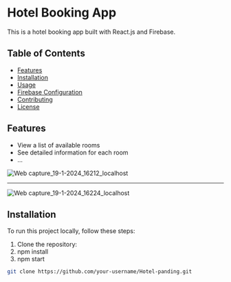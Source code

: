 # Hotel Booking App

This is a hotel booking app built with React.js and Firebase.

## Table of Contents

- [Features](#features)
- [Installation](#installation)
- [Usage](#usage)
- [Firebase Configuration](#firebase-configuration)
- [Contributing](#contributing)
- [License](#license)

## Features

- View a list of available rooms
- See detailed information for each room
- ...

![Web capture_19-1-2024_16212_localhost](https://github.com/Clarence289/Hotel-pending/assets/81553212/d68df686-d81c-4694-831e-cfc25ff1c664)

--------------------------------------------------------------------------------------------------------------------------------------------


![Web capture_19-1-2024_16224_localhost](https://github.com/Clarence289/Hotel-pending/assets/81553212/cd991486-5d29-4aee-8fd4-aca6873588f5)

## Installation

To run this project locally, follow these steps:

1. Clone the repository:
2. npm install
3. npm start
```bash
git clone https://github.com/your-username/Hotel-panding.git





   

